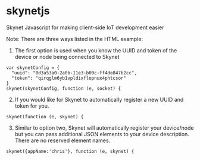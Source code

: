 skynetjs
========

Skynet Javascript for making client-side IoT development easier

Note: There are three ways listed in the HTML example:

1. The first option is used when you know the UUID and token of the device or node being connected to Skynet

```
var skynetConfig = {
  "uuid": "0d3a53a0-2a0b-11e3-b09c-ff4de847b2cc",
  "token": "qirqglm6yb1vpldixflopnux4phtcsor"
}    
skynet(skynetConfig, function (e, socket) {
````

2. If you would like for Skynet to automatically register a new UUID and token for you.

```
skynet(function (e, skynet) {
```

3. Similar to option two, Skynet will automatically register your device/node but you can pass additional JSON elements to your device description. There are no reserved element names.

```
skynet({appName:'chris'}, function (e, skynet) {
```
